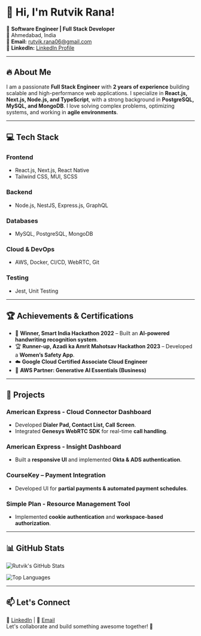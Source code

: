 # 👋 Hi, I'm Rutvik Rana!

🚀 **Software Engineer | Full Stack Developer**  
📍 Ahmedabad, India  
📧 **Email:** [rutvik.rana06@gmail.com](mailto:rutvik.rana06@gmail.com)  
🔗 **LinkedIn:** [LinkedIn Profile](#)  

---

## 🔥 About Me

I am a passionate **Full Stack Engineer** with **2 years of experience** building scalable and high-performance web applications. I specialize in **React.js, Next.js, Node.js, and TypeScript**, with a strong background in **PostgreSQL, MySQL, and MongoDB**. I love solving complex problems, optimizing systems, and working in **agile environments**.

---

## 💻 Tech Stack

### **Frontend**
- React.js, Next.js, React Native
- Tailwind CSS, MUI, SCSS

### **Backend**
- Node.js, NestJS, Express.js, GraphQL

### **Databases**
- MySQL, PostgreSQL, MongoDB

### **Cloud & DevOps**
- AWS, Docker, CI/CD, WebRTC, Git

### **Testing**
- Jest, Unit Testing

---

## 🏆 Achievements & Certifications

- 🏅 **Winner, Smart India Hackathon 2022** – Built an **AI-powered handwriting recognition system**.
- 🏆 **Runner-up, Azadi ka Amrit Mahotsav Hackathon 2023** – Developed a **Women’s Safety App**.
- ☁️ **Google Cloud Certified Associate Cloud Engineer**
- 🚀 **AWS Partner: Generative AI Essentials (Business)**

---

## 📂 Projects

### **American Express - Cloud Connector Dashboard**
- Developed **Dialer Pad, Contact List, Call Screen**.
- Integrated **Genesys WebRTC SDK** for real-time **call handling**.

### **American Express - Insight Dashboard**
- Built a **responsive UI** and implemented **Okta & ADS authentication**.

### **CourseKey – Payment Integration**
- Developed UI for **partial payments & automated payment schedules**.

### **Simple Plan - Resource Management Tool**
- Implemented **cookie authentication** and **workspace-based authorization**.

---

## 📊 GitHub Stats

![Rutvik's GitHub Stats](https://github-readme-stats.vercel.app/api?username=Rutvik1803&show_icons=true&theme=radical)

![Top Languages](https://github-readme-stats.vercel.app/api/top-langs/?username=Rutvik1803&layout=compact&theme=radical)

---

## 📫 Let's Connect

💼 [LinkedIn](#) | 💌 [Email](mailto:rutvik.rana06@gmail.com)  
Let's collaborate and build something awesome together! 🚀
